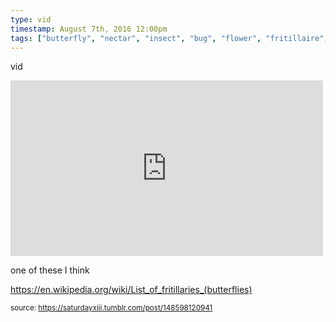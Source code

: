 ```yaml
---
type: vid
timestamp: August 7th, 2016 12:00pm
tags: ["butterfly", "nectar", "insect", "bug", "flower", "fritillaire", "photography"]
---
```

vid
<iframe width="500" height="281"  id="youtube_iframe" src="https://www.youtube.com/embed/Cyk9V6CnYt8?feature=oembed&amp;enablejsapi=1&amp;origin=http://safe.txmblr.com&amp;wmode=opaque" frameborder="0" allow="accelerometer; autoplay; clipboard-write; encrypted-media; gyroscope; picture-in-picture" allowfullscreen></iframe>                    
                                            
one of these I think

<a href="https://en.wikipedia.org/wiki/List_of_fritillaries_(butterflies)" target="_blank">https://en.wikipedia.org/wiki/List_of_fritillaries_(butterflies)</a><br/>
 
                                                    
<small>source: https://saturdayxiii.tumblr.com/post/148598120941</small>